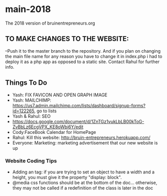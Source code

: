 # main-2018
The 2018 version of bruinentrepreneurs.org

## TO MAKE CHANGES TO THE WEBSITE: ##

–Push it to the master branch to the repository. And if you plan on changing the main file name for any reason you have to change it in index.php i had to deploy it as a php app as opposed to a static site. Contact Rahul for further info.


## Things To Do ##
* Yash: FIX FAVICON AND OPEN GRAPH IMAGE
* Yash: MAILCHIMP: https://us7.admin.mailchimp.com/lists/dashboard/signup-forms?id=122265, go to lists
* Yash & Rahul: SEO
* https://docs.google.com/document/d/1ZnTGz1vukLbLB00kToG-ZvBbLz6EcgVPX_KE8oWbi6Y/edit <br />
* Cody:FaceBook Calendar for HomePage <br />
* Rahul: Kill this website: http://bruin-entrepreneurs.herokuapp.com/
* Everyone: Marketing: marketing advertisement that our new website is up <br />

### Website Coding Tips ###
* Adding an <a> tag: if you are trying to set an <a> object to have a width and a height, you must give it the property "display: block".
* @media css functions should be at the bottom of the doc… otherwise, they may not be called if a redefinition of the class is later in the doc
